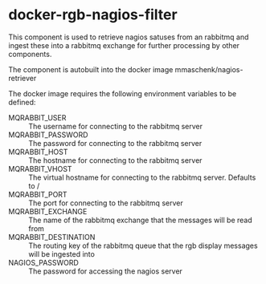 # docker-rgb-nagios-filter

This component is used to retrieve nagios satuses from an rabbitmq and ingest these into a rabbitmq exchange for further processing by other components.

The component is autobuilt into the docker image mmaschenk/nagios-retriever

The docker image requires the following environment variables to be defined:

<dl>
<dt>MQRABBIT_USER</dt>
<dd>The username for connecting to the rabbitmq server</dd>

<dt>MQRABBIT_PASSWORD</dt>
<dd>The password for connecting to the rabbitmq server</dd>

<dt>MQRABBIT_HOST</dt>
<dd>The hostname for connecting to the rabbitmq server</dd>

<dt>MQRABBIT_VHOST</dt>
<dd>The virtual hostname for connecting to the rabbitmq server. Defaults to /</dd>

<dt>MQRABBIT_PORT</dt>
<dd>The port for connecting to the rabbitmq server</dd>

<dt>MQRABBIT_EXCHANGE</dt>
<dd>The name of the rabbitmq exchange that the messages will be read from</dd>

<dt>MQRABBIT_DESTINATION</dt>
<dd>The routing key of the rabbitmq queue that the rgb display messages will be ingested into</dd>

<dt>NAGIOS_PASSWORD</dt>
<dd>The password for accessing the nagios server</dd>

</dl>
